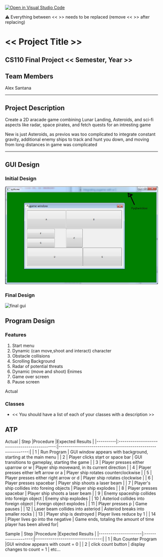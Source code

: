 [![Open in Visual Studio Code](https://classroom.github.com/assets/open-in-vscode-718a45dd9cf7e7f842a935f5ebbe5719a5e09af4491e668f4dbf3b35d5cca122.svg)](https://classroom.github.com/online_ide?assignment_repo_id=14628162&assignment_repo_type=AssignmentRepo)

:warning: Everything between << >> needs to be replaced (remove << >> after replacing)

# << Project Title >>
## CS110 Final Project  << Semester, Year >>

## Team Members

Alex Santana

***

## Project Description

Create a 2D aracade game combining Lunar Landing, Asteroids, and sci-fi aspects like radar, space pirates, and fetch quests for an intresting game

New is just Asteroids, as previos was too complicated to integrate constant gravity, additional enemy ships to track and hunt you down, and moving from long distances in game was complicated
***    

## GUI Design

### Initial Design

![initial gui](assets/gui.jpg)

### Final Design

![final gui](assets/finalgui.jpg)

## Program Design

### Features

1. Start menu
2. Dynamic (can move,shoot and interact) character
3. Obstacle collisions
4. Scrolling Background
5. Radar of potential threats
6. Dynamic (move and shoot) Enimes
7. Game over screen
8. Pause screen

Actual
### Classes

- << You should have a list of each of your classes with a description >>

## ATP
Actual
| Step     |Procedure                                       |Expected Results                                               |
|----------|:----------------------------------------------:|--------------------------------------------------------------:|
|  1       | Run Program                                    | GUI window appears with background, starting at the main menu |
|  2       | Player clicks start or space bar               | GUI transitions to gameplay, starting the game                |
|  3       | Player presses either uparrow or w             | Player ship moveward, in its current direction                |
|  4       | Player presses either left arrow or a          | Player ship rotates counterclockwise                          |
|  5       | Player presses either right arrow or d         | Player ship rotates clockwise                                 |
|  6       | Player presses spacebar                        | Player ship shoots a laser beam                               |
|  7       | Player's ship collides into foreing objects    | Player ship explodes                                          |
|  8       | Player presses spacebar                        | Player ship shoots a laser beam                               |
|  9       | Enemy spaceship collides into foreign object   | Enemy ship explodes                                           |
|  10      | Asteriod collides into foreign object          | Foreign object explodes                                       |
|  11      | Player presses p                               | Game pauses                                                   |
|  12      | Laser beam collides into asteriod              | Asteriod breaks into smaller rocks                            |
|  13      | Player ship is destroyed                       | Player lives reduce by 1                                      |
|  14      | Player lives go into the negative              | Game ends, totaling the amount of time player has been alived for|

Sample
| Step                 |Procedure             |Expected Results                   |
|----------------------|:--------------------:|----------------------------------:|
|  1                   | Run Counter Program  |GUI window appears with count = 0  |
|  2                   | click count button   | display changes to count = 1      |
etc...

